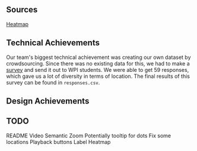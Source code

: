 ## Sources
[Heatmap](https://www.d3-graph-gallery.com/graph/heatmap_basic.html)

## Technical Achievements
Our team's biggest technical achievement was creating our own dataset by crowdsourcing. Since there was no existing data for this, we had to make a [survey](https://forms.gle/2gkh3p8pCLXhL8LN9) and send it out to WPI students. We were able to get 59 responses, which gave us a lot of diversity in terms of location. The final results of this survey can be found in ```responses.csv```.

## Design Achievements

## TODO
README 
Video
Semantic Zoom
Potentially tooltip for dots
Fix some locations
Playback buttons
Label Heatmap